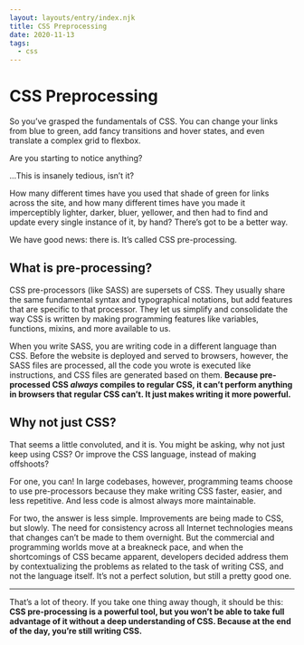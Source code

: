 ```yaml
---
layout: layouts/entry/index.njk
title: CSS Preprocessing
date: 2020-11-13
tags:
  - css
---
```


# CSS Preprocessing

So you’ve grasped the fundamentals of CSS. You can change your links from blue to green, add fancy transitions and hover states, and even translate a complex grid to flexbox.

Are you starting to notice anything?

…This is insanely tedious, isn’t it?

How many different times have you used that shade of green for links across the site, and how many different times have you made it imperceptibly lighter, darker, bluer, yellower, and then had to find and update every single instance of it, by hand? There’s got to be a better way.

We have good news: there is. It’s called CSS pre-processing.

## What is pre-processing?

CSS pre-processors (like SASS) are supersets of CSS. They usually share the same fundamental syntax and typographical notations, but add features that are specific to that processor. They let us simplify and consolidate the way CSS is written by making programming features like variables, functions, mixins, and more available to us.

When you write SASS, you are writing code in a different language than CSS. Before the website is deployed and served to browsers, however, the SASS files are processed, all the code you wrote is executed like instructions, and CSS files are generated based on them. **Because pre-processed CSS _always_ compiles to regular CSS, it can’t perform anything in browsers that regular CSS can’t. It just makes writing it more powerful.**

## Why not just CSS?

That seems a little convoluted, and it is. You might be asking, why not just keep using CSS? Or improve the CSS language, instead of making offshoots?

For one, you can! In large codebases, however, programming teams choose to use pre-processors because they make writing CSS faster, easier, and less repetitive. And less code is almost always more maintainable.

For two, the answer is less simple. Improvements are being made to CSS, but slowly. The need for consistency across all Internet technologies means that changes can’t be made to them overnight. But the commercial and programming worlds move at a breakneck pace, and when the shortcomings of CSS became apparent, developers decided address them by contextualizing the problems as related to the task of writing CSS, and not the language itself. It’s not a perfect solution, but still a pretty good one.

---

That’s a lot of theory. If you take one thing away though, it should be this: **CSS pre-processing is a powerful tool, but you won’t be able to take full advantage of it without a deep understanding of CSS. Because at the end of the day, you’re still writing CSS.**
